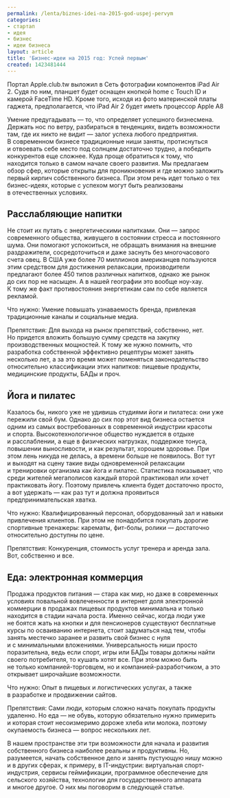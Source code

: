 ```yaml
---
permalink: /lenta/biznes-idei-na-2015-god-uspej-pervym
categories:
- стартап
- идея
- бизнес
- идеи бизнеса
layout: article
title: 'Бизнес-идеи на 2015 год: Успей первым'
created: 1423481444
---
```

Портал Apple.club.tw выложил в Сеть фотографии компонентов iPad Air 2. Судя по ним, планшет будет оснащен кнопкой home с Touch ID и камерой FaceTime HD. Кроме того, исходя из фото материнской платы гаджета, предполагается, что iPad Air 2 будет иметь процессор Apple A8

Умение предугадывать — то, что определяет успешного бизнесмена. Держать нос по ветру, разбираться в тенденциях, видеть возможности там, где их никто не видит — залог успеха любого предприятия. В современном бизнесе традиционные ниши заняты, протиснуться и отвоевать себе место под солнцем достаточно трудно, а победить конкурентов еще сложнее. Куда проще обратиться к тому, что находится только в самом начале своего развития. Мы предлагаем обзор сфер, которые открыты для проникновения и где можно заложить первый кирпич собственного бизнеса. При этом речь идет только о тех бизнес-идеях, которые с успехом могут быть реализованы в отечественных условиях.

## **Расслабляющие напитки** ##

Не стоит их путать с энергетическими напитками. Они — запрос современного общества, живущего в состоянии стресса и постоянного шума. Они помогают успокоиться, не обращать внимания на внешние раздражители, сосредоточиться и даже заснуть без многочасового счета овец. В США уже более 70 миллионов американцев пользуются этим средством для достижения релаксации, производители предлагают более 450 типов различных напитков, однако же рынок до сих пор не насыщен. А в нашей географии это вообще ноу-хау. К тому же факт противостояния энергетикам сам по себе является рекламой.

Что нужно: Умение повышать узнаваемость бренда, привлекая традиционные каналы и социальные медиа.

Препятствия: Для выхода на рынок препятствий, собственно, нет. Но придется вложить большую сумму средств на закупку производственных мощностей. К тому же нужно помнить, что разработка собственной эффективно рецептуры может занять несколько лет, а за это время может поменяться законодательство относительно классификации этих напитков: пищевые продукты, медицинские продукты, БАДы и проч.

## **Йога и пилатес** ##

Казалось бы, никого уже не удивишь студиями йоги и пилатеса: они уже пережили свой бум. Однако до сих пор этот вид бизнеса остается одним из самых востребованных в современной индустрии красоты и спорта. Высокотехнологичное общество нуждается в отдыхе и расслаблении, а еще в физических нагрузках, поддержке тонуса, повышении выносливости, и как результат, хорошем здоровье. При этом лень никуда не делась, а времени больше не появилось. Вот тут и выходят на сцену такие виды одновременной релаксации и тренировки организма как йога и пилатес. Статистика показывает, что среди жителей мегаполисов каждый второй практиковал или хочет практиковать йогу. Поэтому привлечь клиента будет достаточно просто, а вот удержать — как раз тут и должна проявиться предпринимательская хватка.

Что нужно: Квалифицированный персонал, оборудованный зал и навыки привлечения клиентов. При этом не понадобится покупать дорогие спортивные тренажеры: карематы, фит-болы, ролики — достаточно относительно доступны по цене.

Препятствия: Конкуренция, стоимость услуг тренера и аренда зала. Вот, собственно и все.

## **Еда: электронная коммерция** ##

Продажа продуктов питания — стара как мир, но даже в современных условиях повальной вовлеченности в интернет доля электронной коммерции в продажах пищевых продуктов минимальна и только находится в стадии начала роста. Именно сейчас, когда люди уже не боятся жать на кнопки и для пенсионеров существуют бесплатные курсы по осваиванию интернета, стоит задуматься над тем, чтобы занять местечко заранее и развить свой бизнес с нуля и с минимальными вложениями. Универсальность ниши просто поразительна, ведь если спорт, игры или БАДы товары должны найти своего потребителя, то кушать хотят все. При этом можно быть не только компанией-торговцем, но и компанией-разработчиком, а это открывает широчайшие возможности.

Что нужно: Опыт в пищевых и логистических услугах, а также в разработке и продвижении сайтов.

Препятствия: Сами люди, которым сложно начать покупать продукты удаленно. Но еда — не обувь, которую обязательно нужно примерить и которая стоит несоизмеримо дороже хлеба или молока, поэтому окупаемость бизнеса — вопрос нескольких лет.

В нашем пространстве эти три возможности для начала и развития собственного бизнеса наиболее реальны и продуктивны. Но, разумеется, начать собственное дело и занять пустующую нишу можно и в других сферах, к примеру, в IT-индустрии: виртуальная спорт-индустрия, сервисы геймификации, программное обеспечение для сельского хозяйства, технологии для государственного аппарата и многое другое. О них мы поговорим в следующей статье.
